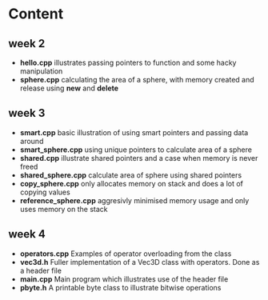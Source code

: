 # Content

## week 2
* **hello.cpp** illustrates passing pointers to function and some hacky manipulation
* **sphere.cpp** calculating the area of a sphere, with memory created and release using **new** and **delete**

## week 3
* **smart.cpp** basic illustration of using smart pointers and passing data around
* **smart_sphere.cpp** using unique pointers to calculate area of a sphere
* **shared.cpp** illustrate shared pointers and a case when memory is never freed
* **shared_sphere.cpp** calculate area of sphere using shared pointers
* **copy_sphere.cpp** only allocates memory on stack and does a lot of copying values
* **reference_sphere.cpp** aggresivly minimised memory usage and only uses memory on the stack

## week 4
* **operators.cpp** Examples of operator overloading from the class
* **vec3d.h** Fuller implementation of a Vec3D class with operators. Done as a header file
* **main.cpp** Main program which illustrates use of the header file
* **pbyte.h** A printable byte class to illustrate bitwise operations
